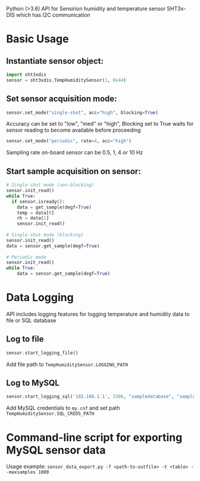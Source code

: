 Python (>3.6) API for Sensirion humidity and temperature sensor SHT3x-DIS which has I2C communication

# Basic Usage
## Instantiate sensor object:
```python
import sht3xdis
sensor = sht3xdis.TempHumiditySensor(1, 0x44)
```

## Set sensor acquisition mode:
```python
sensor.set_mode("single-shot", acc="high", blocking=True)
```
Accuracy can be set to "low", "med" or "high", Blocking set to True waits for sensor reading to become available before proceeding

```python
sensor.set_mode("periodic", rate=4, acc="high")
```
Sampling rate on-board sensor can be 0.5, 1, 4 or 10 Hz

## Start sample acquisition on sensor:
```python
# Single-shot mode (non-blocking)
sensor.init_read()
while True:
  if sensor.isready():
    data = get_sample(degf=True)
    temp = data[0]
    rh = data[1]
    sensor.init_read()
  
# Single-shot mode (blocking)
sensor.init_read()
data = sensor.get_sample(degf=True)
  
# Periodic mode
sensor.init_read()
while True:
    data = sensor.get_sample(degf=True)   

```

# Data Logging
API includes logging features for logging temperature and humidity data to file or SQL database

## Log to file
```python
sensor.start_logging_file()
```
Add file path to `TempHumiditySensor.LOGGING_PATH`

## Log to MySQL
```python
sensor.start_logging_sql('192.168.1.1', 3306, "sampledatabase", "sampletable", 60)
```
Add MySQL credentials to `my.cnf` and set path `TempHumiditySensor.SQL_CREDS_PATH`

# Command-line script for exporting MySQL sensor data
Usage example: `sensor_data_export.py -f <path-to-outfile> -t <table> --maxsamples 1000`

